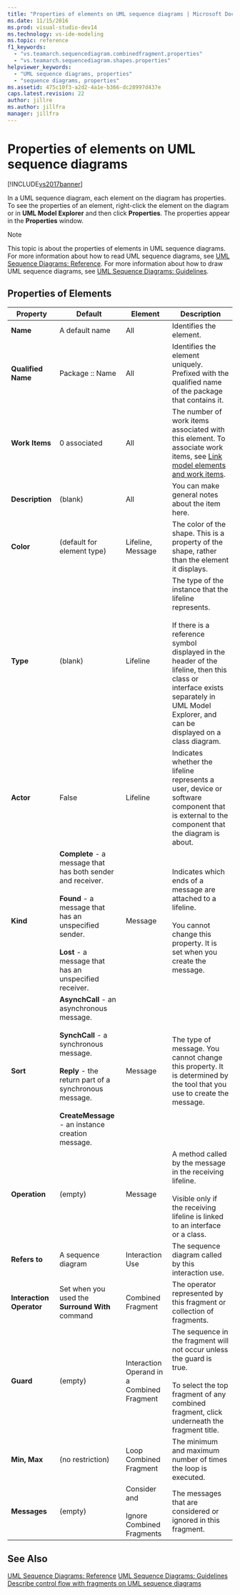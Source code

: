 ```yaml
---
title: "Properties of elements on UML sequence diagrams | Microsoft Docs"
ms.date: 11/15/2016
ms.prod: visual-studio-dev14
ms.technology: vs-ide-modeling
ms.topic: reference
f1_keywords:
  - "vs.teamarch.sequencediagram.combinedfragment.properties"
  - "vs.teamarch.sequencediagram.shapes.properties"
helpviewer_keywords:
  - "UML sequence diagrams, properties"
  - "sequence diagrams, properties"
ms.assetid: 475c10f3-a2d2-4a1e-b366-dc28997d437e
caps.latest.revision: 22
author: jillre
ms.author: jillfra
manager: jillfra
---
```

# Properties of elements on UML sequence diagrams
[!INCLUDE[vs2017banner](../includes/vs2017banner.md)]

In a UML sequence diagram, each element on the diagram has properties. To see the properties of an element, right-click the element on the diagram or in **UML Model Explorer** and then click **Properties**. The properties appear in the **Properties** window.

> [!NOTE]
> This topic is about the properties of elements in UML sequence diagrams. For more information about how to read UML sequence diagrams, see [UML Sequence Diagrams: Reference](../modeling/uml-sequence-diagrams-reference.md). For more information about how to draw UML sequence diagrams, see [UML Sequence Diagrams: Guidelines](../modeling/uml-sequence-diagrams-guidelines.md).

## Properties of Elements

|Property|Default|Element|Description|
|--------------|-------------|-------------|-----------------|
|**Name**|A default name|All|Identifies the element.|
|**Qualified Name**|Package :: Name|All|Identifies the element uniquely. Prefixed with the qualified name of the package that contains it.|
|**Work Items**|0 associated|All|The number of work items associated with this element. To associate work items, see [Link model elements and work items](../modeling/link-model-elements-and-work-items.md).|
|**Description**|(blank)|All|You can make general notes about the item here.|
|**Color**|(default for element type)|Lifeline, Message|The color of the shape. This is a property of the shape, rather than the element it displays.|
|**Type**|(blank)|Lifeline|The type of the instance that the lifeline represents.<br /><br /> If there is a reference symbol displayed in the header of the lifeline, then this class or interface exists separately in UML Model Explorer, and can be displayed on a class diagram.|
|**Actor**|False|Lifeline|Indicates whether the lifeline represents a user, device or software component that is external to the component that the diagram is about.|
|**Kind**|**Complete** - a message that has both sender and receiver.<br /><br /> **Found** - a message that has an unspecified sender.<br /><br /> **Lost** - a message that has an unspecified receiver.|Message|Indicates which ends of a message are attached to a lifeline.<br /><br /> You cannot change this property. It is set when you create the message.|
|**Sort**|**AsynchCall** - an asynchronous message.<br /><br /> **SynchCall** - a synchronous message.<br /><br /> **Reply** - the return part of a synchronous message.<br /><br /> **CreateMessage** - an instance creation message.|Message|The type of message. You cannot change this property. It is determined by the tool that you use to create the message.|
|**Operation**|(empty)|Message|A method called by the message in the receiving lifeline.<br /><br /> Visible only if the receiving lifeline is linked to an interface or a class.|
|**Refers to**|A sequence diagram|Interaction Use|The sequence diagram called by this interaction use.|
|**Interaction Operator**|Set when you used the **Surround With** command|Combined Fragment|The operator represented by this fragment or collection of fragments.|
|**Guard**|(empty)|Interaction Operand in a Combined Fragment|The sequence in the fragment will not occur unless the guard is true.<br /><br /> To select the top fragment of any combined fragment, click underneath the fragment title.|
|**Min, Max**|(no restriction)|Loop Combined Fragment|The minimum and maximum number of times the loop is executed.|
|**Messages**|(empty)|Consider and<br /><br /> Ignore Combined Fragments|The messages that are considered or ignored in this fragment.|

## See Also
 [UML Sequence Diagrams: Reference](../modeling/uml-sequence-diagrams-reference.md)
 [UML Sequence Diagrams: Guidelines](../modeling/uml-sequence-diagrams-guidelines.md)
 [Describe control flow with fragments on UML sequence diagrams](../modeling/describe-control-flow-with-fragments-on-uml-sequence-diagrams.md)
